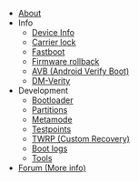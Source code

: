 - [About](/README.md)
- Info
    - [Device Info](/info/device-info.md)
    - [Carrier lock](/info/carrier_lock.md)
    - [Fastboot](/info/fastboot.md)
    - [Firmware rollback](/info/firmware-rollback.md)
    - [AVB (Android Verify Boot)](/info/avb.md)
    - [DM-Verity](/info/dm-verity.md)
- Development
    - [Bootloader](/dev/bootloader.md)
    - [Partitions](/dev/partitions.md)
    - [Metamode](/dev/metamode.md)
    - [Testpoints](/dev/testpoints.md)
    - [TWRP (Custom Recovery)](/dev/twrp.md)
    - [Boot logs](/dev/logs.md)
    - [Tools](/dev/tools.md)
- [Forum (More info)](https://github.com/orgs/moto-penangf/discussions)
